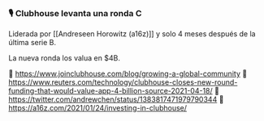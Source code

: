 ### 🎙️ Clubhouse levanta una ronda C

Liderada por [[Andreseen Horowitz (a16z)]] y solo 4 meses después de la última serie B.

La nueva ronda los valua en $4B.

🔗 https://www.joinclubhouse.com/blog/growing-a-global-community
🔗 https://www.reuters.com/technology/clubhouse-closes-new-round-funding-that-would-value-app-4-billion-source-2021-04-18/
🔗 https://twitter.com/andrewchen/status/1383817471979790344
🔗 https://a16z.com/2021/01/24/investing-in-clubhouse/
